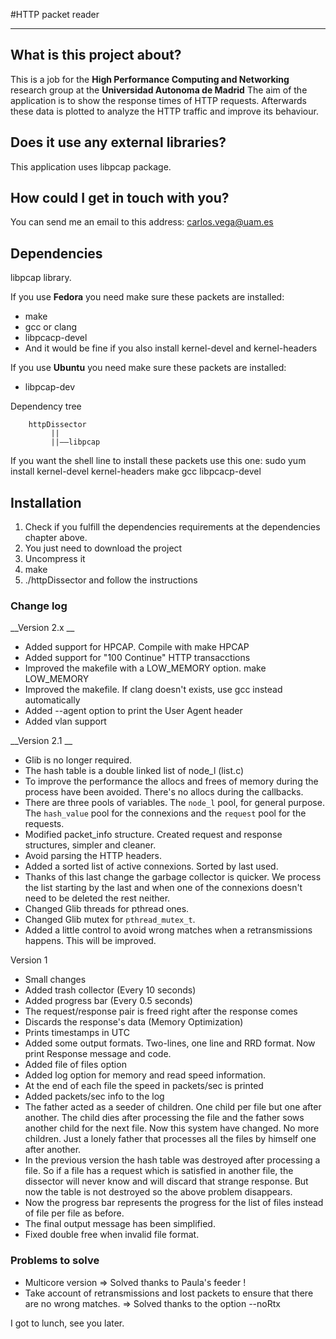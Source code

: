 #HTTP packet reader   
***  
## What is this project about?

This is a job for the **High Performance Computing and Networking** research group at the **Universidad Autonoma de Madrid**
The aim of the application is to show the response times of HTTP requests.
Afterwards these data is plotted to analyze the HTTP traffic and improve its behaviour.

## Does it use any external libraries?
This application uses libpcap package.

## How could I get in touch with you?
You can send me an email to this address: carlos.vega@uam.es

## Dependencies

libpcap library.

If you use __Fedora__ you need make sure these packets are installed:
- make
- gcc or clang
- libpcacp-devel
- And it would be fine if you also install kernel-devel and kernel-headers

If you use __Ubuntu__ you need make sure these packets are installed:
- libpcap-dev

Dependency tree

        httpDissector
             ||
             ||——libpcap
                   
If you want the shell line to install these packets use this one:
sudo yum install kernel-devel kernel-headers make gcc libpcacp-devel

## Installation

1. Check if you fulfill the dependencies requirements at the dependencies chapter above.
2. You just need to download the project
3. Uncompress it
4. make
5. ./httpDissector and follow the instructions

### Change log

__Version 2.x __

 - Added support for HPCAP. Compile with make HPCAP
 - Added support for "100 Continue" HTTP transacctions
 - Improved the makefile with a LOW_MEMORY option. make LOW_MEMORY
 - Improved the makefile. If clang doesn't exists, use gcc instead automatically 
 - Added --agent option to print the User Agent header
 - Added vlan support

__Version 2.1 __

 - Glib is no longer required.
 - The hash table is a double linked list of node_l (list.c)
 - To improve the performance the allocs and frees of memory during the process have been avoided. There's no allocs during the callbacks.
 - There are three pools of variables. The `node_l` pool, for general purpose. The `hash_value` pool for the connexions and the `request` pool for the requests.
 - Modified packet_info structure. Created request and response structures, simpler and cleaner.
 - Avoid parsing the HTTP headers.
 - Added a sorted list of active connexions. Sorted by last used.
 - Thanks of this last change the garbage collector is quicker. We process the list starting by the last and when one of the connexions doesn't need to be deleted the rest neither.
 - Changed Glib threads for pthread ones.
 - Changed Glib mutex for `pthread_mutex_t`.
 - Added a little control to avoid wrong matches when a retransmissions happens. This will be improved.

Version 1

 - Small changes
 - Added trash collector (Every 10 seconds)
 - Added progress bar (Every 0.5 seconds)
 - The request/response pair is freed right after the response comes
 - Discards the response's data (Memory Optimization)
 - Prints timestamps in UTC
 - Added some output formats. Two-lines, one line and RRD format. Now print Response message and code.
 - Added file of files option
 - Added log option for memory and read speed information.
 - At the end of each file the speed in packets/sec is printed
 - Added packets/sec info to the log
 - The father acted as a seeder of children. One child per file but one after another. The child dies after processing the file and the father sows another child for the next file. Now this system have changed. No more children. Just a lonely father that processes all the files by himself one after another.
 - In the previous version the hash table was destroyed after processing a file. So if a file has a request which is satisfied in another file, the dissector will never know and will discard that strange response. But now the table is not destroyed so the above problem disappears.
 - Now the progress bar represents the progress for the list of files instead of file per file as before.
 - The final output message has been simplified.
 - Fixed double free when invalid file format.
 

### Problems to solve

 - Multicore version => Solved thanks to Paula's feeder !
 - Take account of retransmissions and lost packets to ensure that there are no wrong matches. => Solved thanks to the option --noRtx 

I got to lunch, see you later.
